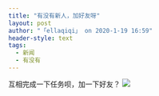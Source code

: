 ```yaml
---
title: "有没有新人，加好友呀"
layout: post
author: "「ellaqiqi」 on 2020-1-19 16:59"
header-style: text
tags:
  - 新闻
  - 有没有
---
```


<head></head>
<body>
  互相完成一下任务呗，加一下好友？
 <img src="https://bbs.boniu123.cc/static/image/smiley/3tuzki_emoticons/tuzki_028.gif" smilieid="144">
 <br>
</body>


